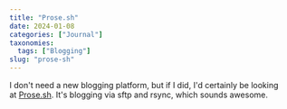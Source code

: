 ```yaml
---
title: "Prose.sh"
date: 2024-01-08
categories: ["Journal"]
taxonomies:
  tags: ["Blogging"]
slug: "prose-sh"
---
```


I don't need a new blogging platform, but if I did, I'd certainly be looking at [Prose.sh](https://prose.sh/). It's blogging via sftp and rsync, which sounds awesome.
